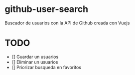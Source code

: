 # github-user-search
Buscador de usuarios con la API de Github creada con Vuejs

# TODO

- [] Guardar un usuarios
- [] Eliminar un usuarios
- [] Priorizar busqueda en favoritos
